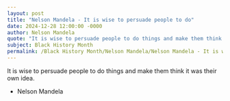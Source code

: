 ```yaml
---
layout: post
title: "Nelson Mandela - It is wise to persuade people to do"
date: 2024-12-28 12:00:00 -0000
author: Nelson Mandela
quote: "It is wise to persuade people to do things and make them think it was their own idea."
subject: Black History Month
permalink: /Black History Month/Nelson Mandela/Nelson Mandela - It is wise to persuade people to do
---
```


It is wise to persuade people to do things and make them think it was their own idea.

- Nelson Mandela
